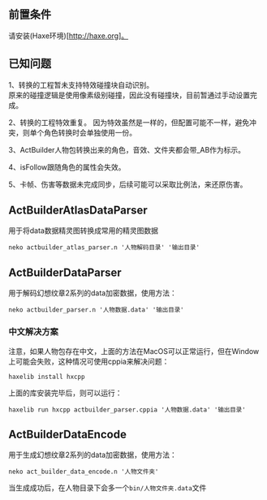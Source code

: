 ## 前置条件
请安装(Haxe环境)[http://haxe.org]。

## 已知问题
1、转换的工程暂未支持特效碰撞块自动识别。  
    原来的碰撞逻辑是使用像素级别碰撞，因此没有碰撞块，目前暂通过手动设置完成。

2、转换的工程特效重复。
    因为特效虽然是一样的，但配置可能不一样，避免冲突，则单个角色转换时会单独使用一份。

3、ActBuilder人物包转换出来的角色，音效、文件夹都会带_AB作为标示。

4、isFollow跟随角色的属性会失效。

5、卡帧、伤害等数据未完成同步，后续可能可以采取比例法，来还原伤害。

## ActBuilderAtlasDataParser
用于将data数据精灵图转换成常用的精灵图数据
```shell
neko actbuilder_atlas_parser.n '人物解码目录' '输出目录'
```

## ActBuilderDataParser
用于解码幻想纹章2系列的data加密数据，使用方法：
```shell
neko actbuilder_parser.n '人物数据.data' '输出目录'
```
### 中文解决方案
注意，如果人物包存在中文，上面的方法在MacOS可以正常运行，但在Window上可能会失败，这种情况可使用cppia来解决问题：
```shell
haxelib install hxcpp
```
上面的库安装完毕后，则可以运行：
```shell
haxelib run hxcpp actbuilder_parser.cppia '人物数据.data' '输出目录'
```

## ActBuilderDataEncode
用于生成幻想纹章2系列的data加密数据，使用方法：
```shell
neko act_builder_data_encode.n '人物文件夹'
```
当生成成功后，在人物目录下会多一个`bin/人物文件夹.data`文件